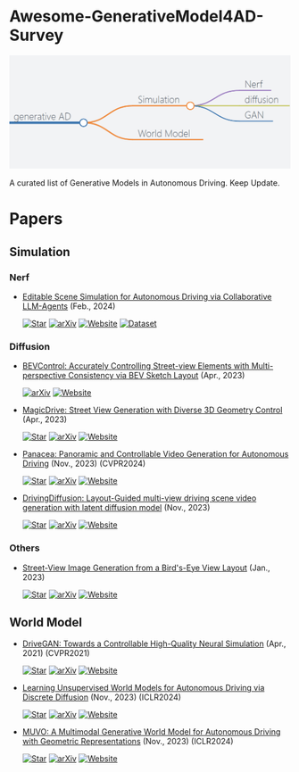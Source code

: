 # Awesome-GenerativeModel4AD-Survey

![Alt text](image.png)

A curated list of Generative Models in Autonomous Driving. Keep Update.

# Papers

## Simulation

### Nerf

+ [Editable Scene Simulation for Autonomous Driving via Collaborative LLM-Agents](https://arxiv.org/abs/2402.05746) (Feb., 2024) 

  [![Star](https://img.shields.io/github/stars/yifanlu0227/ChatSim.svg?style=social&label=Star)](https://github.com/yifanlu0227/ChatSim)
  [![arXiv](https://img.shields.io/badge/arXiv-b31b1b.svg)](https://arxiv.org/abs/2402.05746)
  [![Website](https://img.shields.io/badge/Website-9cf)](https://yifanlu0227.github.io/ChatSim/) 
  [![Dataset](https://img.shields.io/badge/Dataset-e97451)](https://github.com/yifanlu0227/ChatSim) 

### Diffusion 

+ [BEVControl: Accurately Controlling Street-view Elements with Multi-perspective Consistency via BEV Sketch Layout](https://arxiv.org/abs/2308.01661) (Apr., 2023) 

  [![arXiv](https://img.shields.io/badge/arXiv-b31b1b.svg)](https://arxiv.org/abs/2308.01661)
  [![Website](https://img.shields.io/badge/Website-9cf)](https://dilincv.github.io/project/BEVControl.html) 

+ [MagicDrive: Street View Generation with Diverse 3D Geometry Control](https://arxiv.org/abs/2310.02601) (Apr., 2023)     

  [![Star](https://img.shields.io/github/stars/cure-lab/MagicDrive.svg?style=social&label=Star)](https://github.com/cure-lab/MagicDrive)
  [![arXiv](https://img.shields.io/badge/arXiv-b31b1b.svg)](https://arxiv.org/abs/2310.02601)
  [![Website](https://img.shields.io/badge/Website-9cf)](https://gaoruiyuan.com/magicdrive/) 

+ [Panacea: Panoramic and Controllable Video Generation for Autonomous Driving](https://arxiv.org/abs/2311.16813) (Nov., 2023) (CVPR2024) 

  [![Star](https://img.shields.io/github/stars/wenyuqing/panacea.svg?style=social&label=Star)](https://github.com/wenyuqing/panacea)
  [![arXiv](https://img.shields.io/badge/arXiv-b31b1b.svg)](https://arxiv.org/abs/2311.16813)
  [![Website](https://img.shields.io/badge/Website-9cf)](https://panacea-ad.github.io/) 

+ [DrivingDiffusion: Layout-Guided multi-view driving scene video generation with latent diffusion model](https://arxiv.org/abs/2310.07771) (Nov., 2023) 

  [![Star](https://img.shields.io/github/stars/shalfun/DrivingDiffusion.svg?style=social&label=Star)](https://github.com/shalfun/DrivingDiffusion)
  [![arXiv](https://img.shields.io/badge/arXiv-b31b1b.svg)](https://arxiv.org/abs/2310.07771)
  [![Website](https://img.shields.io/badge/Website-9cf)](https://drivingdiffusion.github.io/) 

### Others

+ [Street-View Image Generation from a Bird's-Eye View Layout](https://arxiv.org/abs/2301.04634) (Jan., 2023) 

  [![Star](https://img.shields.io/github/stars/alexanderswerdlow/BEVGen.svg?style=social&label=Star)](https://github.com/alexanderswerdlow/BEVGen)
  [![arXiv](https://img.shields.io/badge/arXiv-b31b1b.svg)](https://arxiv.org/abs/2301.04634)
  [![Website](https://img.shields.io/badge/Website-9cf)](https://metadriverse.github.io/bevgen/) 



## World Model

+ [DriveGAN: Towards a Controllable High-Quality Neural Simulation](https://arxiv.org/abs/2104.15060) (Apr., 2021) (CVPR2021) 

  [![Star](https://img.shields.io/github/stars/nv-tlabs/DriveGAN_code.svg?style=social&label=Star)](https://github.com/nv-tlabs/DriveGAN_code)
  [![arXiv](https://img.shields.io/badge/arXiv-b31b1b.svg)](https://arxiv.org/abs/2104.15060)
  [![Website](https://img.shields.io/badge/Website-9cf)](https://research.nvidia.com/labs/toronto-ai/DriveGAN/) 

+ [Learning Unsupervised World Models for Autonomous Driving via Discrete Diffusion](https://arxiv.org/abs/2311.01017) (Nov., 2023) (ICLR2024) 

  [![Star](https://img.shields.io/github/stars/nv-tlabs/DriveGAN_code.svg?style=social&label=Star)](https://github.com/nv-tlabs/DriveGAN_code)
  [![arXiv](https://img.shields.io/badge/arXiv-b31b1b.svg)](https://arxiv.org/abs/2311.01017)
  [![Website](https://img.shields.io/badge/Website-9cf)](https://research.nvidia.com/labs/toronto-ai/DriveGAN/) 

+ [MUVO: A Multimodal Generative World Model for Autonomous Driving with Geometric Representations](https://arxiv.org/abs/2311.11762) (Nov., 2023) (ICLR2024) 

  [![Star](https://img.shields.io/github/stars/nv-tlabs/DriveGAN_code.svg?style=social&label=Star)](https://github.com/nv-tlabs/DriveGAN_code)
  [![arXiv](https://img.shields.io/badge/arXiv-b31b1b.svg)](https://arxiv.org/abs/2311.11762)
  [![Website](https://img.shields.io/badge/Website-9cf)](https://research.nvidia.com/labs/toronto-ai/DriveGAN/) 






<!-- + [EvalCrafter: Benchmarking and Evaluating Large Video Gen`eration Models](https://arxiv.org/abs/2310.11440) (Oct., 2023)      
  [![Star](https://img.shields.io/github/stars/EvalCrafter/EvalCrafter.svg?style=social&label=Star)](https://github.com/EvalCrafter/EvalCrafter)
  [![arXiv](https://img.shields.io/badge/arXiv-b31b1b.svg)](https://arxiv.org/abs/2310.11440)
  [![Website](https://img.shields.io/badge/Website-9cf)](https://evalcrafter.github.io/) 
  [![Dataset](https://img.shields.io/badge/Dataset-e97451)](https://huggingface.co/datasets/RaphaelLiu/EvalCrafter_T2V_Dataset)  -->